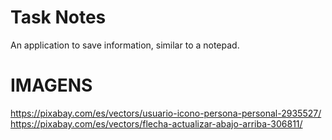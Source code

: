 # Task Notes
An application to save information, similar to a notepad.


# IMAGENS
https://pixabay.com/es/vectors/usuario-icono-persona-personal-2935527/
https://pixabay.com/es/vectors/flecha-actualizar-abajo-arriba-306811/

